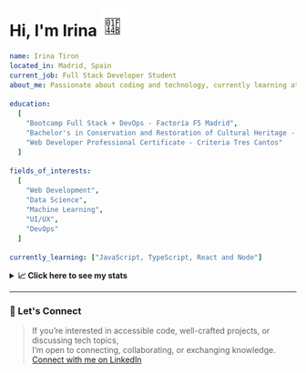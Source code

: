 <h1>Hi, I'm Irina <img src="./hand-emoji.svg" alt="Waving Hand" width="50" height="50"></h1>

```yaml
name: Irina Tiron
located_in: Madrid, Spain
current_job: Full Stack Developer Student
about_me: Passionate about coding and technology, currently learning at Factoría F5 in Madrid

education:
  [
    "Bootcamp Full Stack + DevOps - Factoría F5 Madrid",
    "Bachelor's in Conservation and Restoration of Cultural Heritage - ESCRBC Madrid",
    "Web Developer Professional Certificate - Criteria Tres Cantos"
  ]

fields_of_interests:
  [
    "Web Development",
    "Data Science",
    "Machine Learning",
    "UI/UX",
    "DevOps"
  ]
  
currently_learning: ["JavaScript, TypeScript, React and Node"]

```

<details>
  <summary><b>📈 Click here to see my stats</b></summary>

  ---
 
<!--START_SECTION:waka-->
**🐱 My GitHub Data** 

> 📦 166.7 kB Used in GitHub's Storage 
 > 
> 🏆 330 Contributions in the Year 2025
 > 
> 💼 Opted to Hire
 > 
> 📜 8 Public Repositories 
 > 
> 🔑 2 Private Repositories 
 > 
**I'm an Early 🐤** 

```text
🌞 Morning                335 commits         █████░░░░░░░░░░░░░░░░░░░░   20.44 % 
🌆 Daytime                966 commits         ███████████████░░░░░░░░░░   58.94 % 
🌃 Evening                298 commits         █████░░░░░░░░░░░░░░░░░░░░   18.18 % 
🌙 Night                  40 commits          █░░░░░░░░░░░░░░░░░░░░░░░░   02.44 % 
```
📅 **I'm Most Productive on Wednesday** 

```text
Monday                   226 commits         ███░░░░░░░░░░░░░░░░░░░░░░   13.79 % 
Tuesday                  320 commits         █████░░░░░░░░░░░░░░░░░░░░   19.52 % 
Wednesday                507 commits         ████████░░░░░░░░░░░░░░░░░   30.93 % 
Thursday                 355 commits         █████░░░░░░░░░░░░░░░░░░░░   21.66 % 
Friday                   181 commits         ███░░░░░░░░░░░░░░░░░░░░░░   11.04 % 
Saturday                 4 commits           ░░░░░░░░░░░░░░░░░░░░░░░░░   00.24 % 
Sunday                   46 commits          █░░░░░░░░░░░░░░░░░░░░░░░░   02.81 % 
```


📊 **This Week I Spent My Time On** 

```text
🕑︎ Time Zone: Europe/Madrid

💬 Programming Languages: 
JavaScript               7 hrs 1 min         █████████████░░░░░░░░░░░░   51.05 % 
CSS                      2 hrs 35 mins       █████░░░░░░░░░░░░░░░░░░░░   18.85 % 
Bash                     1 hr 13 mins        ██░░░░░░░░░░░░░░░░░░░░░░░   08.93 % 
Java Properties          1 hr 1 min          ██░░░░░░░░░░░░░░░░░░░░░░░   07.45 % 
YAML                     41 mins             █░░░░░░░░░░░░░░░░░░░░░░░░   05.04 % 

🐱‍💻 Projects: 
PillPal-Front            9 hrs 1 min         ████████████████░░░░░░░░░   65.56 % 
FullStack-Mariposas-Ocean1 hr 27 mins        ███░░░░░░░░░░░░░░░░░░░░░░   10.58 % 
PillPal-Back             1 hr 22 mins        ███░░░░░░░░░░░░░░░░░░░░░░   10.01 % 
node-server-deployment   1 hr 8 mins         ██░░░░░░░░░░░░░░░░░░░░░░░   08.31 % 
PillPalDocker            45 mins             █░░░░░░░░░░░░░░░░░░░░░░░░   05.54 % 
```

**I Mostly Code in JavaScript** 

```text
JavaScript               8 repos             █████████████░░░░░░░░░░░░   53.33 % 
HTML                     3 repos             █████░░░░░░░░░░░░░░░░░░░░   20.00 % 
CSS                      2 repos             ███░░░░░░░░░░░░░░░░░░░░░░   13.33 % 
TypeScript               2 repos             ███░░░░░░░░░░░░░░░░░░░░░░   13.33 % 
```



**Timeline**

![Lines of Code chart](https://raw.githubusercontent.com/irinatiron/irinatiron/main/assets/bar_graph.png)


 Last Updated on 23/09/2025 07:52:00 UTC
<!--END_SECTION:waka-->

</details>

---

### 📎 Let's Connect

>If you’re interested in accessible code, well-crafted projects, or discussing tech topics,  
>I’m open to connecting, collaborating, or exchanging knowledge.  
>[Connect with me on LinkedIn](https://www.linkedin.com/in/irinatiron/)
